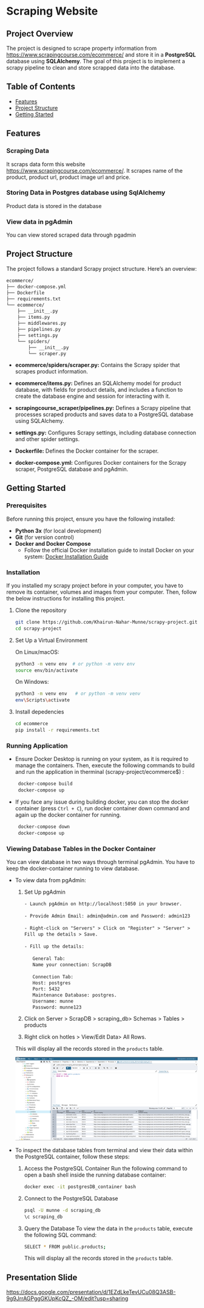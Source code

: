 # Scraping Website 

## Project Overview
The project is designed to scrape property information from  https://www.scrapingcourse.com/ecommerce/ and store it in a **PostgreSQL** database using **SQLAlchemy**. The goal of this project is to implement a scrapy pipeline to clean and store scrapped data into the database.

## Table of Contents

- [Features](#features)
- [Project Structure](#project-structure)
- [Getting Started](#getting-started)

## Features
### Scraping Data
It scraps data form this website https://www.scrapingcourse.com/ecommerce/. It scrapes name of the product, product url, product image url and price.


### Storing Data in Postgres database using SqlAlchemy
Product data is stored in the database

### View data in pgAdmin
You can view stored scraped data through pgadmin


## Project Structure

The project follows a standard Scrapy project structure. Here’s an overview:


```plaintext
ecommerce/
├── docker-compose.yml
├── Dockerfile
├── requirements.txt
└── ecommerce/
    ├── __init__.py
    ├── items.py
    ├── middlewares.py
    ├── pipelines.py
    ├── settings.py
    └── spiders/
        ├── __init__.py
        └── scraper.py
```
- **ecommerce/spiders/scraper.py:** Contains the Scrapy spider that scrapes product information.

- **ecommerce/items.py:** Defines an SQLAlchemy model for product database, with fields for product details, and includes a function to create the database engine and session for interacting with it.

- **scrapingcourse_scraper/pipelines.py:** Defines a Scrapy pipeline that processes scraped products and saves data to a PostgreSQL database using SQLAlchemy.

- **settings.py:** Configures Scrapy settings, including database connection and other spider settings.

- **Dockerfile:** Defines the Docker container for the scraper.

- **docker-compose.yml:** Configures Docker containers for the Scrapy scraper, PostgreSQL database and pgAdmin.

## Getting Started

### Prerequisites

Before running this project, ensure you have the following installed:

- **Python 3x** (for local development)
- **Git** (for version control)
- **Docker and Docker Compose**
   - Follow the official Docker installation guide to install Docker on your system: [Docker Installation Guide](https://docs.docker.com/desktop/)


### Installation

If you installed my scrapy project before in your computer, you have to remove its container, volumes and images from your computer. Then, follow the below instructions for installing this project.
1. Clone the repository

   ```bash
   git clone https://github.com/Khairun-Nahar-Munne/scrapy-project.git
   cd scrapy-project
   ```
2. Set Up a Virtual Environment

   On Linux/macOS:

    ```bash
    python3 -m venv env  # or python -m venv env 
    source env/bin/activate
    ```
   On Windows:

    ```bash
    python3 -m venv env   # or python -m venv venv 
    env\Scripts\activate
    ```
3. Install depedencies

    ```bash
    cd ecommerce
    pip install -r requirements.txt
    ```

### Running Application
- Ensure Docker Desktop is running on your system, as it is required to manage the containers. Then, execute the following commands to build and run the application in therminal (scrapy-project/ecommerce$) :

   ```bash 
    docker-compose build
    docker-compose up
   ```
   
 - If you face any issue during building docker, you can stop the docker container (press `Ctrl + C`), run docker container down command and again up the docker container for running.
   ```bash
    docker-compose down
    docker-compose up
   ```

### Viewing Database Tables in the Docker Container
You can view database in two ways through terminal pgAdmin. You have to keep the docker-container running to view database.

- To view data from pgAdmin:
   
   1. Set Up pgAdmin
   

      ```
      - Launch pgAdmin on http://localhost:5050 in your browser.

      - Provide Admin Email: admin@admin.com and Password: admin123

      - Right-click on "Servers" > Click on "Register" > "Server" > Fill up the details > Save.

      - Fill up the details:

         General Tab:
         Name your connection: ScrapDB

         Connection Tab:
         Host: postgres
         Port: 5432 
         Maintenance Database: postgres.
         Username: munne
         Password: munne123

      ```
   2. Click on Server > ScrapDB > scraping_db> Schemas > Tables > products
   3. Right click on hotles > View/Edit Data> All Rows.

   This will display all the records stored in the `products` table.

   ![Screenshot of the Landing Page](./screenshot/img1.png)


- To inspect the database tables from terminal and view their data within the PostgreSQL container, follow these steps:

   1. Access the PostgreSQL Container
      Run the following command to open a bash shell inside the running database container:
      
      ```bash
      docker exec -it postgresDB_container bash
      ```
   2. Connect to the PostgreSQL Database
      ```bash
      psql -U munne -d scraping_db
      \c scraping_db
      ```
   3. Query the Database
   To view the data in the `products` table, execute the following SQL command:

      ```bash
      SELECT * FROM public.products;
      ```
      This will display all the records stored in the `products` table.
 
## Presentation Slide
https://docs.google.com/presentation/d/1EZdLkeTevUCu08Q3ASB-9g9JrrAGPggGKUpKcQZ_-OM/edit?usp=sharing